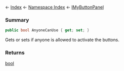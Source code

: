 ← [Index](Api-Index) ← [Namespace Index](Namespace-Index) ← [IMyButtonPanel](SpaceEngineers.Game.ModAPI.Ingame.IMyButtonPanel)

### Summary

```csharp
public bool AnyoneCanUse { get; set; }
```

Gets or sets if anyone is allowed to activate the buttons.

### Returns

[bool](https://docs.microsoft.com/en-us/dotnet/api/system.boolean?view=netframework-4.6)

